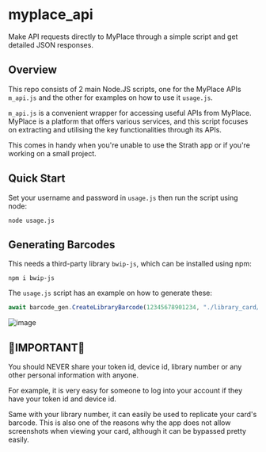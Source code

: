 # myplace_api
Make API requests directly to MyPlace through a simple script and get detailed JSON responses.

## Overview
This repo consists of 2 main Node.JS scripts, one for the MyPlace APIs `m_api.js` and the other for examples on how to use it `usage.js`.

`m_api.js` is a convenient wrapper  for accessing useful APIs from MyPlace. MyPlace is a platform that offers various services, and this script focuses on extracting and utilising the key functionalities through its APIs.

This comes in handy when you're unable to use the Strath app or if you're working on a small project.

## Quick Start
Set your username and password in `usage.js` then run the script using node:
```
node usage.js
```

## Generating Barcodes
This needs a third-party library `bwip-js`, which can be installed using npm:
```
npm i bwip-js
```
The `usage.js` script has an example on how to generate these:
```js
await barcode_gen.CreateLibraryBarcode(12345678901234, "./library_card/barcode.png");
```

![image](https://github.com/mohfez/myplace-api/assets/150836596/5498799b-4e04-448e-a8b8-e5fb692b8a24)


## 🔴IMPORTANT🔴
You should NEVER share your token id, device id, library number or any other personal information with anyone.

For example, it is very easy for someone to log into your account if they have your token id and device id.

Same with your library number, it can easily be used to replicate your card's barcode. This is also one of the reasons why the app does not allow screenshots when viewing your card, although it can be bypassed pretty easily.
